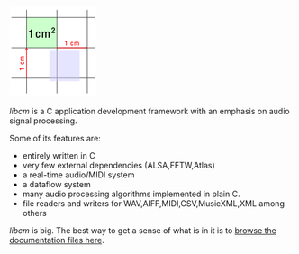 ![libcm logo](cm.png)

_libcm_ is a C application development framework with an emphasis on audio signal processing.

Some of its features are:

* entirely written in C 
* very few external dependencies (ALSA,FFTW,Atlas)
* a real-time audio/MIDI system
* a dataflow system
* many audio processing algorithms implemented in plain C.
* file readers and writers for WAV,AIFF,MIDI,CSV,MusicXML,XML among others

_libcm_ is big. The best way to get a sense of what is in it
is to [browse the documentation files here](https://currawong-project.github.io/libcm/).



